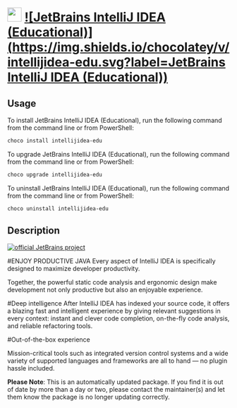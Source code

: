 ﻿# <img src="https://cdn.jsdelivr.net/gh/mkevenaar/chocolatey-packages@1a84d4bb32d44c7d8251d48471814ccd194dfc24/icons/intellijidea-edu.png" width="32" height="32"/> [![JetBrains IntelliJ IDEA (Educational)](https://img.shields.io/chocolatey/v/intellijidea-edu.svg?label=JetBrains IntelliJ IDEA (Educational))](https://chocolatey.org/packages/intellijidea-edu)

## Usage
To install JetBrains IntelliJ IDEA (Educational), run the following command from the command line or from PowerShell:
```powershell
choco install intellijidea-edu
```

To upgrade JetBrains IntelliJ IDEA (Educational), run the following command from the command line or from PowerShell:
```powershell
choco upgrade intellijidea-edu
```

To uninstall JetBrains IntelliJ IDEA (Educational), run the following command from the command line or from PowerShell:
```powershell
choco uninstall intellijidea-edu
```

## Description
[![official JetBrains project](http://jb.gg/badges/official-plastic.svg)](https://confluence.jetbrains.com/display/ALL/JetBrains+on+GitHub)

#ENJOY PRODUCTIVE JAVA
Every aspect of IntelliJ IDEA is specifically designed to maximize developer productivity.

Together, the powerful static code analysis and ergonomic design make development not only productive but also an enjoyable experience.

#Deep intelligence
After IntelliJ IDEA has indexed your source code, it offers a blazing fast and intelligent experience by giving relevant suggestions in every context: instant and clever code completion, on-the-fly code analysis, and reliable refactoring tools.

#Out-of-the-box experience

Mission-critical tools such as integrated version control systems and a wide variety of supported languages and frameworks are all to hand — no plugin hassle included.

**Please Note**: This is an automatically updated package. If you find it is
out of date by more than a day or two, please contact the maintainer(s) and
let them know the package is no longer updating correctly.

